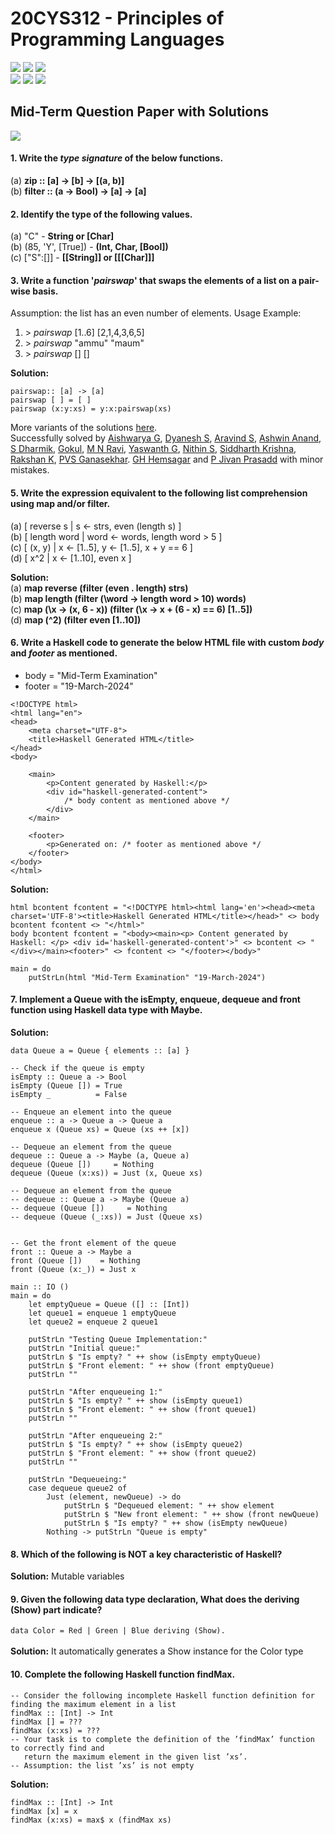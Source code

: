 # 20CYS312 - Principles of Programming Languages
![](https://img.shields.io/badge/Batch-21CYS-lightgreen) ![](https://img.shields.io/badge/UG-blue) ![](https://img.shields.io/badge/Subject-PPL-blue) <br/>
![](https://img.shields.io/badge/Lecture-2-orange) ![](https://img.shields.io/badge/Practical-3-orange) ![](https://img.shields.io/badge/Credits-3-orange)

## Mid-Term Question Paper with Solutions
![](https://img.shields.io/badge/MidTerm_Exam-24th_Apr-orange)

#### 1. Write the _type signature_ of the below functions.
(a) **zip :: [a] → [b] → [(a, b)]** <br/>
(b) **filter :: (a → Bool) → [a] → [a]**

#### 2. Identify the type of the following values.
 (a) "C" -  **String or [Char]** <br/>
 (b) (85, 'Y', [True]) - **(Int, Char, [Bool])** <br/>
 (c) ["S":[]] - **[[String]] or [[[Char]]]**
   
#### 3. Write a function '_pairswap_' that swaps the elements of a list on a pair-wise basis.
Assumption: the list has an even number of elements. 
Usage Example:
 1.  \> _pairswap_ [1..6]
       [2,1,4,3,6,5]
 2.  \> _pairswap_ "ammu"
       "maum"
 3.  \> _pairswap_ []
       []

**Solution:**
```
pairswap:: [a] -> [a]
pairswap [ ] = [ ]
pairswap (x:y:xs) = y:x:pairswap(xs)
```
More variants of the solutions [here](Q3). <br/>
Successfully solved by [Aishwarya G](), [Dyanesh S](), [Aravind S](), [Ashwin Anand](), [S Dharmik](), [Gokul](), [M N Ravi](), [Yaswanth G](), [Nithin S](), [Siddharth Krishna](), [Rakshan K](), [PVS Ganasekhar](). [GH Hemsagar]() and [P Jivan Prasadd]() with minor mistakes.

#### 5. Write the expression equivalent to the following list comprehension using map and/or filter.
(a) [ reverse s | s ← strs, even (length s) ] <br/>
(b) [ length word | word ← words, length word > 5 ] <br/>
(c) [ (x, y) | x ← [1..5], y ← [1..5], x + y == 6 ] <br/>
(d) [ x^2 | x ← [1..10], even x ] <br/>

**Solution:** <br/>
(a) **map reverse (filter (even . length) strs)** <br/>
(b) **map length (filter (\word → length word > 10) words)** <br/>
(c) **map (\x -> (x, 6 - x)) (filter (\x -> x + (6 - x) == 6) [1..5])**<br/>
(d) **map (^2) (filter even [1..10])** <br/>

#### 6. Write a Haskell code to generate the below HTML file with custom _body_ and _footer_ as mentioned. 
 - body = "Mid-Term Examination"
 - footer = "19-March-2024"
```
<!DOCTYPE html>
<html lang="en">
<head>
    <meta charset="UTF-8">
    <title>Haskell Generated HTML</title>
</head>
<body>

    <main>
        <p>Content generated by Haskell:</p>
        <div id="haskell-generated-content">
            /* body content as mentioned above */
        </div>
    </main>

    <footer>
        <p>Generated on: /* footer as mentioned above */
    </footer>
</body>
</html>
```

**Solution:**
```
html bcontent fcontent = "<!DOCTYPE html><html lang='en'><head><meta charset='UTF-8'><title>Haskell Generated HTML</title></head>" <> body bcontent fcontent <> "</html>"
body bcontent fcontent = "<body><main><p> Content generated by Haskell: </p> <div id='haskell-generated-content'>" <> bcontent <> "</div></main><footer>" <> fcontent <> "</footer></body>"

main = do
	putStrLn(html "Mid-Term Examination" "19-March-2024")
```

#### 7. Implement a Queue with the isEmpty, enqueue, dequeue and front function using Haskell data type with Maybe.

**Solution:**
```
data Queue a = Queue { elements :: [a] }

-- Check if the queue is empty
isEmpty :: Queue a -> Bool
isEmpty (Queue []) = True
isEmpty _          = False

-- Enqueue an element into the queue
enqueue :: a -> Queue a -> Queue a
enqueue x (Queue xs) = Queue (xs ++ [x])

-- Dequeue an element from the queue
dequeue :: Queue a -> Maybe (a, Queue a)
dequeue (Queue [])     = Nothing
dequeue (Queue (x:xs)) = Just (x, Queue xs)

-- Dequeue an element from the queue
-- dequeue :: Queue a -> Maybe (Queue a)
-- dequeue (Queue [])     = Nothing
-- dequeue (Queue (_:xs)) = Just (Queue xs)


-- Get the front element of the queue
front :: Queue a -> Maybe a
front (Queue [])    = Nothing
front (Queue (x:_)) = Just x

main :: IO ()
main = do
    let emptyQueue = Queue ([] :: [Int])
    let queue1 = enqueue 1 emptyQueue
    let queue2 = enqueue 2 queue1

    putStrLn "Testing Queue Implementation:"
    putStrLn "Initial queue:"
    putStrLn $ "Is empty? " ++ show (isEmpty emptyQueue)
    putStrLn $ "Front element: " ++ show (front emptyQueue)
    putStrLn ""

    putStrLn "After enqueueing 1:"
    putStrLn $ "Is empty? " ++ show (isEmpty queue1)
    putStrLn $ "Front element: " ++ show (front queue1)
    putStrLn ""

    putStrLn "After enqueueing 2:"
    putStrLn $ "Is empty? " ++ show (isEmpty queue2)
    putStrLn $ "Front element: " ++ show (front queue2)
    putStrLn ""

    putStrLn "Dequeueing:"
    case dequeue queue2 of
        Just (element, newQueue) -> do
            putStrLn $ "Dequeued element: " ++ show element
            putStrLn $ "New front element: " ++ show (front newQueue)
            putStrLn $ "Is empty? " ++ show (isEmpty newQueue)
        Nothing -> putStrLn "Queue is empty"
```

#### 8. Which of the following is NOT a key characteristic of Haskell?
**Solution:** Mutable variables

#### 9. Given the following data type declaration, What does the deriving (Show) part indicate?
``` data Color = Red | Green | Blue deriving (Show). ```<br/> <br/>
**Solution:** It automatically generates a Show instance for the Color type

#### 10. Complete the following Haskell function findMax. 
```
-- Consider the following incomplete Haskell function definition for
finding the maximum element in a list
findMax :: [Int] -> Int
findMax [] = ???
findMax (x:xs) = ???
-- Your task is to complete the definition of the ’findMax’ function to correctly find and
   return the maximum element in the given list ’xs’.
-- Assumption: the list ’xs’ is not empty
```
**Solution:**
```
findMax :: [Int] -> Int
findMax [x] = x
findMax (x:xs) = max$ x (findMax xs)
```
